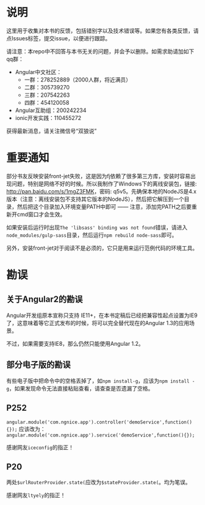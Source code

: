 # 说明
这里用于收集对本书的反馈，包括错别字以及技术错误等。如果您有各类反馈，请点Issues标签，提交issue，以便进行跟踪。

请注意：本repo中不回答与本书无关的问题，并会予以删除。如需求助请加如下qq群：

- Angular中文社区：
    - 一群：278252889（2000人群，将近满员）
    - 二群：305739270
    - 三群：207542263
    - 四群：454120058
- Angular互助组：200242234
- ionic开发实践：110455272

获得最新消息，请关注微信号“双狼说”

# 重要通知

部分书友反映安装front-jet失败，这是因为fj依赖了很多第三方库，安装时容易出现问题，特别是网络不好的时候。所以我制作了Windows下的离线安装包，链接: <http://pan.baidu.com/s/1mgZ3FMK>，密码: q5v5。先确保本地的NodeJS是4.x版本（注意：离线安装包不支持其它版本的NodeJS），然后把它解压到一个目录，然后把这个目录加入环境变量PATH中即可 —— 注意，添加完PATH之后要重新开cmd窗口才会生效。

如果安装后运行时出现`The 'libsass' binding was not found`错误，请进入`node_modules/gulp-sass`目录，然后运行`npm rebuild node-sass`即可。

另外，安装front-jet对于阅读不是必须的，它只是用来运行范例代码的环境工具。

# 勘误

## 关于Angular2的勘误
Angular开发组原本宣称只支持 IE11+，在本书定稿后已经把兼容性起点设置为IE9了，这意味着等它正式发布的时候，将可以完全替代现在的Angular 1.3的应用场景。

不过，如果需要支持IE8，那么仍然只能使用Angular 1.2。

## 部分电子版的勘误
有些电子版中把命令中的空格丢掉了，如`npm install-g`，应该为`npm install -g`，如果发现命令无法直接粘贴查看，请查查是否遗漏了空格。

## P252
`angular.module('com.ngnice.app').controller('demoService',function(){});`
应该改为：
`angular.module('com.ngnice.app').service('demoService',function(){});`

感谢网友`iceconfig`的指正！

## P20

两处`$urlRouterProvider.state(`应改为`$stateProvider.state(`。均为笔误。

感谢网友`ltyely`的指正！
